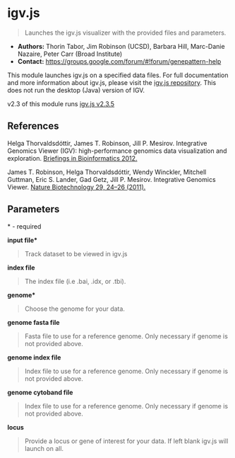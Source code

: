 # igv.js

> Launches the igv.js visualizer with the provided files and parameters.

* **Authors:** Thorin Tabor, Jim Robinson (UCSD), Barbara Hill, Marc-Danie Nazaire, Peter Carr (Broad Institute)
* **Contact:** https://groups.google.com/forum/#!forum/genepattern-help

This module launches igv.js on a specified data files. For full documentation and more information about igv.js, please visit 
the [igv.js repository](https://github.com/igvteam/igv.js#igvjs). This does not run the desktop (Java) version of IGV.

v2.3 of this module runs [igv.js v2.3.5](https://github.com/igvteam/igv.js/releases/tag/v2.3.5)

## References

Helga Thorvaldsdóttir, James T. Robinson, Jill P. Mesirov. Integrative Genomics Viewer (IGV): high-performance genomics data visualization and exploration.  [Briefings in Bioinformatics 2012.](http://bib.oxfordjournals.org/cgi/content/full/bbs017?%20ijkey=qTgjFwbRBAzRZWC&keytype=ref)

James T. Robinson, Helga Thorvaldsdóttir, Wendy Winckler, Mitchell Guttman, Eric S. Lander, Gad Getz, Jill P. Mesirov. Integrative Genomics Viewer. [Nature Biotechnology 29, 24–26 (2011).](http://www.nature.com/nbt/journal/v29/n1/abs/nbt.1754.html)

## Parameters
\* - required

**input file\*** 
> Track dataset to be viewed in igv.js

**index file** 
> The index file (i.e .bai, .idx, or .tbi).

**genome\*** 
> Choose the genome for your data.

**genome fasta file** 
> Fasta file to use for a reference genome. Only necessary if genome is not provided above.

**genome index file** 
> Index file to use for a reference genome. Only necessary if genome is not provided above.

**genome cytoband file** 
> Index file to use for a reference genome. Only necessary if genome is not provided above.

**locus** 
> Provide a locus or gene of interest for your data. If left blank igv.js will launch on all.
